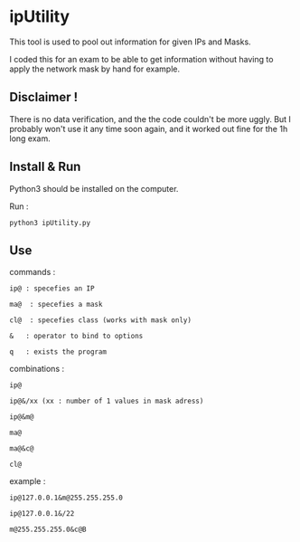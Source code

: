# ipUtility

This tool is used to pool out information for given IPs and Masks.

I coded this for an exam to be able to get information without having to apply the network mask by hand for example.


Disclaimer !
-
There is no data verification, and the the code couldn't be more uggly. But I probably won't use it any time soon again, and it worked out fine for the 1h long exam.


Install & Run
-
Python3 should be installed on the computer.

Run :

```python3 ipUtility.py```


Use
-
commands :

    ip@ : specefies an IP

    ma@  : specefies a mask

    cl@  : specefies class (works with mask only)

    &   : operator to bind to options

    q   : exists the program


combinations :

    ip@
    
    ip@&/xx (xx : number of 1 values in mask adress)
    
    ip@&m@
    
    ma@
    
    ma@&c@
    
    cl@
    
    
example :

    ip@127.0.0.1&m@255.255.255.0
    
    ip@127.0.0.1&/22
    
    m@255.255.255.0&c@B


